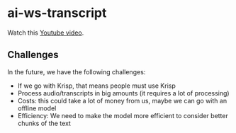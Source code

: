 # ai-ws-transcript

Watch this [Youtube video](https://www.youtube.com/watch?v=G6BCw_3kf40).

## Challenges

In the future, we have the following challenges:

- If we go with Krisp, that means people must use Krisp
- Process audio/transcripts in big amounts (it requires a lot of processing)
- Costs: this could take a lot of money from us, maybe we can go with an offline model
- Efficiency: We need to make the model more efficient to consider better chunks of the text
